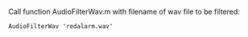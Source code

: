 Call function AudioFilterWav.m with filename of wav file to be filtered:

```
AudioFilterWav 'redalarm.wav'
```
